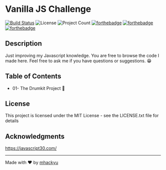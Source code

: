 
# Vanilla JS Challenge
[![Build Status](https://travis-ci.com/mhackyu/Vanilla-JS-Challenge.svg?token=Qmyu8rV81KRXweLCo5Xz&branch=master)](https://travis-ci.com/mhackyu/Vanilla-JS-Challenge) ![License](https://img.shields.io/badge/license-MIT-green.svg)  ![Project Count](https://img.shields.io/badge/project-1-ff69b4.svg)
[![forthebadge](https://forthebadge.com/images/badges/built-with-love.svg)](https://forthebadge.com) [![forthebadge](https://forthebadge.com/images/badges/made-with-javascript.svg)](https://forthebadge.com) [![forthebadge](https://forthebadge.com/images/badges/check-it-out.svg)](https://forthebadge.com)


  ## Description 
Just improving my Javascript knowledge. You are free to browse the code I made here. Feel free to ask me if you have questions or suggestions. 😁

## Table of Contents
* 01- The Drumkit Project :drum:

## License
This project is licensed under the MIT License - see the LICENSE.txt file for details

## Acknowledgments
https://javascript30.com/ 


---
Made with :heart: by [mhackyu](https://github.com/mhackyu)